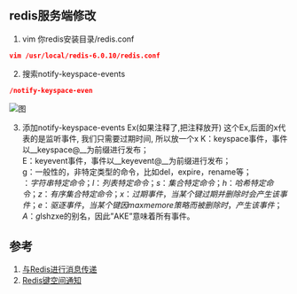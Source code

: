 ## redis服务端修改
1. vim 你redis安装目录/redis.conf
```json 
vim /usr/local/redis-6.0.10/redis.conf
```
2. 搜索notify-keyspace-events
```json
/notify-keyspace-even
```
![图](https://mypicgogo.oss-cn-hangzhou.aliyuncs.com/tuchuang20210523102640.png)
   
3. 添加notify-keyspace-events Ex(如果注释了,把注释放开)
   这个Ex,后面的x代表的是监听事件, 我们只需要过期时间, 所以放一个x
   K：keyspace事件，事件以__keyspace@<db>__为前缀进行发布；         
   E：keyevent事件，事件以__keyevent@<db>__为前缀进行发布；         
   g：一般性的，非特定类型的命令，比如del，expire，rename等；        
   $：字符串特定命令；         
   l：列表特定命令；         
   s：集合特定命令；         
   h：哈希特定命令；         
   z：有序集合特定命令；         
   x：过期事件，当某个键过期并删除时会产生该事件；         
   e：驱逐事件，当某个键因maxmemore策略而被删除时，产生该事件；         
   A：g$lshzxe的别名，因此”AKE”意味着所有事件。


## 参考
1. [与Redis进行消息传递](https://spring.io/guides/gs/messaging-redis/)
2. [Redis键空间通知](https://redis.io/topics/notifications)